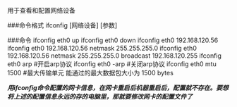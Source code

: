 用于查看和配置网络设备

###命令格式
	ifconfig [网络设备] [参数]

###命令
	ifconfig eth0 up
	ifconfig eth0 down
	ifconfig eth0 192.168.120.56	
	ifconfig eth0 192.168.120.56 netmask 255.255.255.0
	ifconfig eth0 192.168.120.56 netmask 255.255.255.0 broadcast 192.168.120.255
	ifconfig eth0 arp		#开启arp协议
	ifconfig eth0 -arp		#关闭arp协议
	ifconfig eth0 mtu 1500	#最大传输单元 能通过的最大数据包大小为 1500 bytes
	
***用ifconfig命令配置的网卡信息，在网卡重启后机器重启后，配置就不存在。要想将上述的配置信息永远的存的电脑里，那就要修改网卡的配置文件了***
